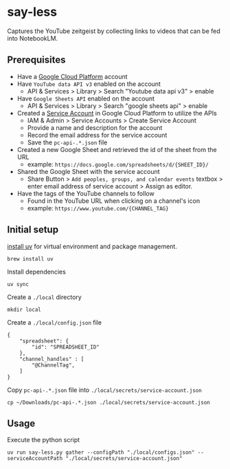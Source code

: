 # say-less

Captures the YouTube zeitgeist by collecting links to videos that can be fed into NotebookLM.

## Prerequisites

- Have a [Google Cloud Platform](https://cloud.google.com) account
- Have `YouTube data API v3` enabled on the account
  - API & Services > Library > Search "Youtube data api v3" > enable
- Have `Google Sheets API` enabled on the account
  - API & Services > Library > Search "google sheets api" > enable
- Created a [Service Account](https://cloud.google.com/iam/docs/service-account-overview) in Google Cloud Platform to utilize the APIs
  - IAM & Admin > Service Accounts > Create Service Account
  - Provide a name and description for the account
  - Record the email address for the service account
  - Save the `pc-api-.*.json` file
- Created a new Google Sheet and retrieved the id of the sheet from the URL
  - example: `https://docs.google.com/spreadsheets/d/{SHEET_ID}/`
- Shared the Google Sheet with the service account
  - Share Button > `Add peoples, groups, and calendar events` textbox > enter email address of service account > Assign as editor.
- Have the tags of the YouTube channels to follow
  - Found in the YouTube URL when clicking on a channel's icon
  - example: `https://www.youtube.com/{CHANNEL_TAG}`

## Initial setup

[install uv](https://github.com/astral-sh/uv?tab=readme-ov-file#installation) for virtual environment and package management.

```
brew install uv
```

Install dependencies

```
uv sync
```

Create a `./local` directory

```
mkdir local
```

Create a `./local/config.json` file

```
{
    "spreadsheet": {
        "id": "SPREADSHEET_ID"
    },
    "channel_handles" : [
        "@ChannelTag",
    ]
}
```

Copy `pc-api-.*.json` file into `./local/secrets/service-account.json`

```
cp ~/Downloads/pc-api-.*.json ./local/secrets/service-account.json
```

## Usage

Execute the python script

```
uv run say-less.py gather --configPath "./local/configs.json" --serviceAccountPath "./local/secrets/service-account.json"
```
